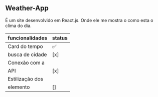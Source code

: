 ## Weather-App

É um site desenvolvido em React.js. Onde ele me mostra 
o como esta o clima do dia.

| funcionalidades | status |
|-----------------| -------|
|  Card do tempo  | :white_check_mark:  |
|  busca de cidade|   [x]  |
|  Conexão com a  |        |
|  API            |   [x]  |
|  Estilização dos|        |
|  elemento       |   []  |


